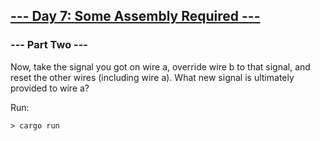 ## [--- Day 7: Some Assembly Required ---](https://adventofcode.com/2015/day/7)

### --- Part Two ---
Now, take the signal you got on wire a, override wire b to that signal, and reset the other wires (including wire a). What new signal is ultimately provided to wire a?

Run:
```shell
> cargo run 
```